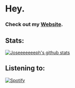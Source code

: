 # Hey.

### Check out my [Website](https://www.josephadams.io).

## Stats:
[![Joseeeeeeeph's github stats](https://github-readme-stats.vercel.app/api?username=Joseeeeeeeph&include_all_commits=true&count_private=true&show_icons=true&line_height=20&title_color=FFFFFF&icon_color=FFFFFF&text_color=FFFFFF&bg_color=0D1117)](https://github.com/Joseeeeeeeph/github-readme-stats)
<br/>

## Listening to:
[![Spotify](https://spotify-github-profile.kittinanx.com/api/view?uid=6npripgupv327bfhx5bxn7x2p&cover_image=true&theme=novatorem&show_offline=false&background_color=121212&interchange=false&bar_color=53b14f&bar_color_cover=true)](https://spotify-github-profile.kittinanx.com/api/view?uid=6npripgupv327bfhx5bxn7x2p&redirect=true)
<br/>
